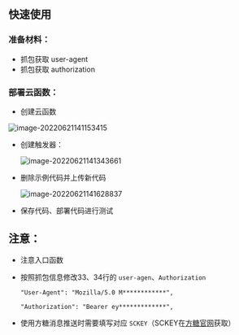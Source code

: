 ## 快速使用

### 准备材料：

- 抓包获取 user-agent
- 抓包获取 authorization

### 部署云函数：

- 创建云函数

![image-20220621141153415](https://gitee.com/xiangbeixing/img_picgo/raw/master/img/image-20220621141153415.png)

- 创建触发器：

  ![image-20220621141343661](https://gitee.com/xiangbeixing/img_picgo/raw/master/img/image-20220621141343661.png)

  

- 删除示例代码并上传新代码

  ![image-20220621141628837](https://gitee.com/xiangbeixing/img_picgo/raw/master/img/image-20220621141628837.png)

- 保存代码、部署代码进行测试

  

## 注意：

- 注意入口函数

- 按照抓包信息修改33、34行的 `user-agen`、`Authorization`

  `"User-Agent": "Mozilla/5.0 M************",`

  `"Authorization": "Bearer ey*************",`

  

- 使用方糖消息推送时需要填写对应 `SCKEY`（SCKEY在[方糖官网](https://sc.ftqq.com/3.version)获取）

